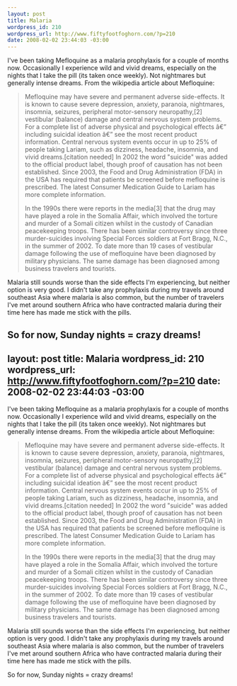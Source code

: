 ```yaml
--- 
layout: post
title: Malaria
wordpress_id: 210
wordpress_url: http://www.fiftyfootfoghorn.com/?p=210
date: 2008-02-02 23:44:03 -03:00
---
```

I've been taking Mefloquine as a malaria prophylaxis for a couple of months now. Occasionally I experience wild and vivid dreams, especially on the nights that I take the pill (its taken once weekly). Not nightmares but generally intense dreams. From the wikipedia article about Mefloquine:

<blockquote>
Mefloquine may have severe and permanent adverse side-effects. It is known to cause severe depression, anxiety, paranoia, nightmares, insomnia, seizures, peripheral motor-sensory neuropathy,[2] vestibular (balance) damage and central nervous system problems. For a complete list of adverse physical and psychological effects â€” including suicidal ideation â€” see the most recent product information. Central nervous system events occur in up to 25% of people taking Lariam, such as dizziness, headache, insomnia, and vivid dreams.[citation needed] In 2002 the word "suicide" was added to the official product label, though proof of causation has not been established. Since 2003, the Food and Drug Administration (FDA) in the USA has required that patients be screened before mefloquine is prescribed. The latest Consumer Medication Guide to Lariam has more complete information.

In the 1990s there were reports in the media[3] that the drug may have played a role in the Somalia Affair, which involved the torture and murder of a Somali citizen whilst in the custody of Canadian peacekeeping troops. There has been similar controversy since three murder-suicides involving Special Forces soldiers at Fort Bragg, N.C., in the summer of 2002. To date more than 19 cases of vestibular damage following the use of mefloquine have been diagnosed by military physicians. The same damage has been diagnosed among business travelers and tourists.
</blockquote>

Malaria still sounds worse than the side effects I'm experiencing, but neither option is very good. I didn't take any prophylaxis during my travels around southeast Asia where malaria is also common, but the number of travelers I've met around southern Africa who have contracted malaria during their time here has made me stick with the pills.

So for now, Sunday nights = crazy dreams!
--- 
layout: post
title: Malaria
wordpress_id: 210
wordpress_url: http://www.fiftyfootfoghorn.com/?p=210
date: 2008-02-02 23:44:03 -03:00
---
I've been taking Mefloquine as a malaria prophylaxis for a couple of months now. Occasionally I experience wild and vivid dreams, especially on the nights that I take the pill (its taken once weekly). Not nightmares but generally intense dreams. From the wikipedia article about Mefloquine:

<blockquote>
Mefloquine may have severe and permanent adverse side-effects. It is known to cause severe depression, anxiety, paranoia, nightmares, insomnia, seizures, peripheral motor-sensory neuropathy,[2] vestibular (balance) damage and central nervous system problems. For a complete list of adverse physical and psychological effects â€” including suicidal ideation â€” see the most recent product information. Central nervous system events occur in up to 25% of people taking Lariam, such as dizziness, headache, insomnia, and vivid dreams.[citation needed] In 2002 the word "suicide" was added to the official product label, though proof of causation has not been established. Since 2003, the Food and Drug Administration (FDA) in the USA has required that patients be screened before mefloquine is prescribed. The latest Consumer Medication Guide to Lariam has more complete information.

In the 1990s there were reports in the media[3] that the drug may have played a role in the Somalia Affair, which involved the torture and murder of a Somali citizen whilst in the custody of Canadian peacekeeping troops. There has been similar controversy since three murder-suicides involving Special Forces soldiers at Fort Bragg, N.C., in the summer of 2002. To date more than 19 cases of vestibular damage following the use of mefloquine have been diagnosed by military physicians. The same damage has been diagnosed among business travelers and tourists.
</blockquote>

Malaria still sounds worse than the side effects I'm experiencing, but neither option is very good. I didn't take any prophylaxis during my travels around southeast Asia where malaria is also common, but the number of travelers I've met around southern Africa who have contracted malaria during their time here has made me stick with the pills.

So for now, Sunday nights = crazy dreams!
